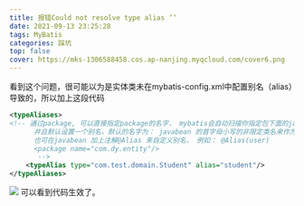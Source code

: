 ```yaml
---
title: 报错Could not resolve type alias ‘‘
date: 2021-09-13 23:25:28
tags: MyBatis
categories: 踩坑
top: false
cover: https://mks-1306588458.cos.ap-nanjing.myqcloud.com/cover6.png
---
```


看到这个问题，很可能以为是实体类未在mybatis-config.xml中配置别名（alias）导致的，所以加上这段代码

```xml
<typeAliases>
<!-- 通过package, 可以直接指定package的名字， mybatis会自动扫描你指定包下面的javabean,
      并且默认设置一个别名，默认的名字为： javabean 的首字母小写的非限定类名来作为它的别名。
      也可在javabean 加上注解@Alias 来自定义别名， 例如： @Alias(user) 
      <package name="com.dy.entity"/>
       -->
	<typeAlias type="com.test.domain.Student" alias="student"/> 
</typeAliases>
```
![](./1.png)
可以看到代码生效了。